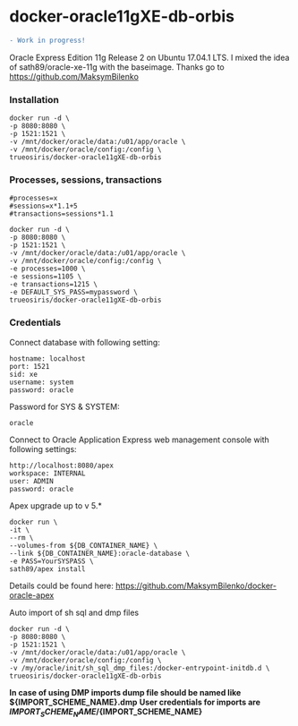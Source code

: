 docker-oracle11gXE-db-orbis
============================

```diff
- Work in progress!
```

Oracle Express Edition 11g Release 2 on Ubuntu 17.04.1 LTS.
I mixed the idea of sath89/oracle-xe-11g with the baseimage.
Thanks go to https://github.com/MaksymBilenko


### Installation

    docker run -d \
    -p 8080:8080 \
    -p 1521:1521 \
    -v /mnt/docker/oracle/data:/u01/app/oracle \
    -v /mnt/docker/oracle/config:/config \
    trueosiris/docker-oracle11gXE-db-orbis

### Processes, sessions, transactions

    #processes=x
    #sessions=x*1.1+5
    #transactions=sessions*1.1
    
    docker run -d \
    -p 8080:8080 \
    -p 1521:1521 \
    -v /mnt/docker/oracle/data:/u01/app/oracle \
    -v /mnt/docker/oracle/config:/config \
    -e processes=1000 \
    -e sessions=1105 \
    -e transactions=1215 \
    -e DEFAULT_SYS_PASS=mypassword \
    trueosiris/docker-oracle11gXE-db-orbis

### Credentials

Connect database with following setting:

    hostname: localhost
    port: 1521
    sid: xe
    username: system
    password: oracle

Password for SYS & SYSTEM:

    oracle

Connect to Oracle Application Express web management console with following settings:

    http://localhost:8080/apex
    workspace: INTERNAL
    user: ADMIN
    password: oracle

Apex upgrade up to v 5.*

    docker run \
    -it \
    --rm \
    --volumes-from ${DB_CONTAINER_NAME} \
    --link ${DB_CONTAINER_NAME}:oracle-database \
    -e PASS=YourSYSPASS \
    sath89/apex install
    
Details could be found here: https://github.com/MaksymBilenko/docker-oracle-apex

Auto import of sh sql and dmp files

    docker run -d \
    -p 8080:8080 \
    -p 1521:1521 \
    -v /mnt/docker/oracle/data:/u01/app/oracle \
    -v /mnt/docker/oracle/config:/config \ 
    -v /my/oracle/init/sh_sql_dmp_files:/docker-entrypoint-initdb.d \
    trueosiris/docker-oracle11gXE-db-orbis

**In case of using DMP imports dump file should be named like ${IMPORT_SCHEME_NAME}.dmp**
**User credentials for imports are  ${IMPORT_SCHEME_NAME}/${IMPORT_SCHEME_NAME}**
